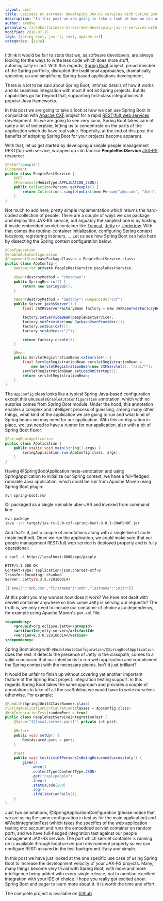 ```yaml
---
layout: post
title: Laziness at extreme: developing JAX-RS services with Spring Boot
description: "In this post we are going to take a look at how we can use Spring Boot in conjunction with Apache CXF project for a rapid REST(ful) web services development."
author: aredko
permalink: /aredko/laziness-at-extreme-developing-jax-rs-services-with-spring-boot
modified: 2016-07-15
tags: [spring boot, jax-rs, rest, apache cxf]
categories: [java]
---
```


I think it would be fair to state that we, as software developers, are always looking for the ways to write less code
which does more stuff, automagically or not. With this regards, [Spring Boot](http://projects.spring.io/spring-boot/) project, proud member of the Spring portfolio, disrupted the traditional approaches, dramatically speeding up and simplifying Spring-based applications development.

There is a lot to be said about Spring Boot, intrinsic details of how it works and its seamless integration with most if not all Spring projects. But its capabilities go far beyond that, supporting first-class integration with popular Java frameworks.

In this post we are going to take a look at how we can use Spring Boot in conjunction with [Apache CXF](https://cxf.apache.org/)
project for a rapid [REST(ful) web services](https://en.wikipedia.org/wiki/Representational_state_transfer) development. As we are going to see very soon, Spring Boot takes care of quite a lot of boilerplate, letting us to concentrate on the parts of the application which do have real value. Hopefully, at the end of this post the benefits of adopting Spring Boot for your projects become apparent.

With that, let us get started by developing a simple people management REST(ful) web service, wrapped up into familiar **PeopleRestService** [JAX-RS](https://jax-rs-spec.java.net/) resource:
```java
@Path("/people")
@Component
public class PeopleRestService {
    @GET
    @Produces({MediaType.APPLICATION_JSON})
    public Collection<Person> getPeople() {
        return Collections.singletonList(new Person("a@b.com", "John", "Smith"));
    }
}
```
Not much to add here, pretty simple implementation which returns the hard-coded collection of people.
There are a couple of ways we can package and deploy this JAX-RS service,
but arguably the simplest one is by hosting it inside embedded servlet container
like [Tomcat](http://tomcat.apache.org/), [Jetty](http://www.eclipse.org/jetty/) or [Undertow](http://undertow.io/). With that comes the routine: container initialization, configuring Spring context locations, registering listeners, ... Let us see how Spring Boot can help here by dissecting the Spring context configuration below.

```java
@Configuration
@EnableAutoConfiguration
@ComponentScan(basePackageClasses = PeopleRestService.class)
public class AppConfig {
    @Autowired private PeopleRestService peopleRestService;
 
    @Bean(destroyMethod = "shutdown")
    public SpringBus cxf() {
        return new SpringBus();
    }

    @Bean(destroyMethod = "destroy") @DependsOn("cxf")
    public Server jaxRsServer() {
        final JAXRSServerFactoryBean factory = new JAXRSServerFactoryBean();

        factory.setServiceBean(peopleRestService);
        factory.setProvider(new JacksonJsonProvider());
        factory.setBus(cxf());
        factory.setAddress("/");

        return factory.create();
    }

    @Bean
    public ServletRegistrationBean cxfServlet() {
        final ServletRegistrationBean servletRegistrationBean = 
            new ServletRegistrationBean(new CXFServlet(), "/api/*");
        servletRegistrationBean.setLoadOnStartup(1);
        return servletRegistrationBean;
    }
}
```

The `AppConfig` class looks like a typical Spring Java-based configuration except this unusual `@EnableAutoConfiguration` annotation, which with no surprise comes from Spring Boot module. Under the hood, this annotation enables a complex and intelligent process of guessing, among many other things, what kind of the application we are going to run and what kind of Spring beans we may need for our application. With this configuration in place, we just need to have a runner for our application, also with a bit of Spring Boot flavor:
```java
@SpringBootApplication
public class Application {
    public static void main(String[] args) {
        SpringApplication.run(AppConfig.class, args);
    }
}
```
Having @SpringBootApplication meta-annotation and using SpringApplication to initialize our Spring context, we have a full-fledged runnable Java application, which could be run from Apache Maven using Spring Boot plugin:
```bash
mvn spring-boot:run
```
Or packaged as a single runnable uber-JAR and invoked from command line:
```bash
mvn package
java -jar target/jax-rs-2.0-cxf-spring-boot-0.0.1-SNAPSHOT.jar
```
And that's it, just a couple of annotations along with a single line of code (main method). Once we run the application, we could make sure that our people management REST(ful) web service is deployed properly and is fully operational:
```bash
$ curl -i http://localhost:8080/api/people

HTTP/1.1 200 OK
Content-Type: application/json;charset=utf-8
Transfer-Encoding: chunked
Server: Jetty(9.3.8.v20160314)

[{"email":"a@b.com","firstName":"John","lastName":"Smith"}]
```
At this point you may wonder how does it work? We have not dealt with servlet container anywhere so how come Jetty is serving our requests? The truth is, we only need to include our container of choice as a dependency, for example using Apache Maven's `pom.xml` file:
```xml
<dependency>
    <groupId>org.eclipse.jetty</groupId>
    <artifactId>jetty-server</artifactId>
    <version>9.3.8.v20160314</version>
</dependency>
```

Spring Boot along with `@EnableAutoConfiguration/@SpringBootApplication` does the rest: it detects the presence of Jetty in the classpath, comes to a valid conclusion that our intention is to run web application and complement the Spring context with the necessary pieces. Isn't it just brilliant?

It would be unfair to finish up without covering yet another important feature of the Spring Boot project: integration testing support. In this regards Spring Boot takes the same approach and provides a couple of annotations to take off all the scaffolding we would have to write ourselves otherwise. For example:
```java
@RunWith(SpringJUnit4ClassRunner.class)
@SpringApplicationConfiguration(classes = AppConfig.class)
@WebIntegrationTest(randomPort = true)
public class PeopleRestServiceIntegrationTest {
    @Value("${local.server.port}") private int port;
 
    @Before
    public void setUp() {
        RestAssured.port = port;
    }
 
    @Test
    public void testListOfPersonsIsBeingReturnedSuccessfuly() {
        given()
            .when() 
            .contentType(ContentType.JSON)
            .get("/api/people")
            .then()
            .statusCode(200)
            .log()
            .ifValidationFails();
    }
}
```
Just two annotations, @SpringApplicationConfiguration (please notice that we are using the same configuration in test as for the main application) and @WebIntegrationTest (which takes the specifics of the web application testing into account and runs the embedded servlet container on random port), and we have full-fledged integration test against our people management JAX-RS service. The port which servlet container is running on is available through local.server.port environment property so we can configure REST-assured in the test background. Easy and simple.

In this post we have just looked at the one specific use case of using Spring Boot to increase the development velocity of your JAX-RS projects. Many, many things become very trivial with Spring Boot, with more and more intelligence being added with every single release, not to mention excellent integration with your IDE of choice. I hope you really got excited about Spring Boot and eager to learn more about it. It is worth the time and effort.

The complete project is available on [Github](https://github.com/reta/jax-rs-2.0-cxf-spring-boot)
